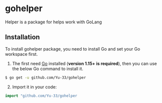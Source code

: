 # gohelper
Helper is a package for helps work with GoLang

## Installation

To install gohelper package, you need to install Go and set your Go workspace first.

1. The first need [Go](https://golang.org/) installed (**version 1.15+ is required**), then you can use the below Go command to install it.

```sh
$ go get -u github.com/Yu-33/gohelper
```

2. Import it in your code:

```go
import "github.com/Yu-33/gohelper
```
